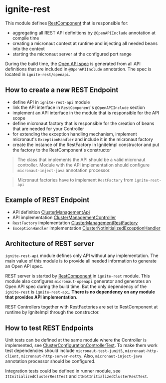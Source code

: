 # ignite-rest

This module defines [RestComponent](src/main/java/org/apache/ignite/internal/rest/RestComponent.java) that is responsible for:

- aggregating all REST API definitions by `@OpenAPIInclude` annotation at compile time
- creating a micronaut context at runtime and injecting all needed beans into the context
- starting the micronaut server at the configured port range

During the build time, the [Open API spec]() is generated from all API definitions that are included in
`@OpenAPIInclude` annotation. The spec is located in `ignite-rest/openapi`.

## How to create a new REST Endpoint

- define API in `ignite-rest-api` module
- link the API interface in `RestComponent`'s `@OpenAPIInclude` section
- implement an API interface in the module that is responsible for the API scope
- define micronaut factory that is responsible for the creation of beans that are needed for your Controller
- for extending the exception handling mechanism, implement micronaut's `ExceptionHandler` and include it in the micronaut factory
- create the instance of the RestFactory in IgniteImpl constructor and put the factory to the RestComponent's constructor

> The class that implements the API should be a valid micronaut controller.
> Module with the API implementation should configure `micronaut-inject-java` annotation processor.

> Micronaut factories have to implement `RestFactory` from `ignite-rest-api` 

## Example of REST Endpoint

- API definition [ClusterManagementApi](../rest-api/src/main/java/org/apache/ignite/internal/rest/api/cluster)
- API implementation [ClusterManagementController](../cluster-management/src/main/java/org/apache/ignite/internal/cluster/management/rest/ClusterManagementController.java)
- `RestFactory` implementation [ClusterManagementRestFactory](../cluster-management/src/main/java/org/apache/ignite/internal/cluster/management/rest/ClusterManagementRestFactory.java)
- `ExceptionHandler` implementation [ClusterNotInitializedExceptionHandler](../cluster-management/src/main/java/org/apache/ignite/internal/cluster/management/rest/exception/handler/ClusterNotInitializedExceptionHandler.java)

## Architecture of REST server

`ignite-rest-api` module defines only API without any implementation. 
The main value of this module is to provide all needed information to generate an Open API spec.

REST server is started by [RestComponent](src/main/java/org/apache/ignite/internal/rest/RestComponent.java) in `ignite-rest` module.
This module also configures `micronaut-openapi` generator and generates an Open API spec during the build time.
But the only dependency of the `ignite-rest` is `ignite-rest-api`. **There is no dependency on any module that provides API implementation.**

REST Controllers together with RestFactories are set to RestComponent at runtime by IgniteImpl through the constructor.


## How to test REST Endpoints

Unit tests can be defined at the same module where the Controller is implemented, see [ClusterConfigurationControllerTest](../configuration/src/test/java/org/apache/ignite/internal/rest/configuration/ClusterConfigurationControllerTest.java).
To make them work test dependencies should include `micronaut-test-junit5`, `micronaut-http-client`, `micronaut-http-server-netty`. 
Also, `micronaut-inject-java` annotation processor should be configured.

Integration tests could be defined in runner module, see `ItInitializedClusterRestTest` and `ItNotInitializedClusterRestTest`.

